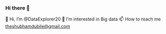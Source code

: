 ### Hi there 👋

👋 Hi, I’m @DataExplorer20
👀 I’m interested in Big data
📫 How to reach me theshubhamdubile@gmail.com
